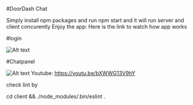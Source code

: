 #DoorDash Chat

Simply install npm packages
and run npm start and it will run server and client concurently
Enjoy the app: 
Here is the link to watch how app works

#login

![Alt text](./spec/loginChatUsername.png?raw=true "login")

#Chatpanel

![Alt text](./spec/ChatDash?raw=true "Chatpanel")
Youtube:
https://youtu.be/bXWWG13V9hY


check lint by

cd client &&  ./node_modules/.bin/eslint .
